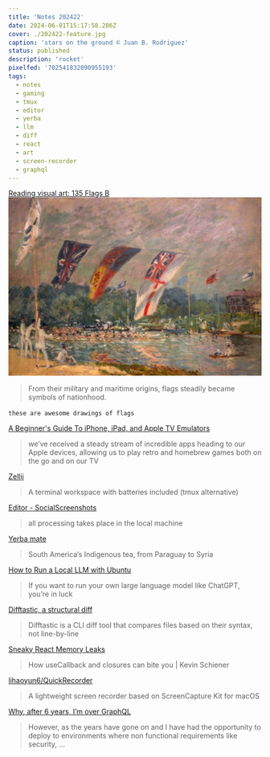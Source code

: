 ```yaml
---
title: 'Notes 202422'
date: 2024-06-01T15:17:58.206Z
cover: ./202422-feature.jpg
caption: 'stars on the ground © Juan B. Rodriguez'
status: published
description: 'rocket'
pixelfed: '702541832090955193'
tags:
  - notes
  - gaming
  - tmux
  - editor
  - yerba
  - llm
  - diff
  - react
  - art
  - screen-recorder
  - graphql
---
```


[Reading visual art: 135 Flags B](https://eclecticlight.co/2024/05/29/reading-visual-art-135-flags-b/)
![flags](./regattasatmoleseyo.jpg)

> From their military and maritime origins, flags steadily became symbols of nationhood.

`these are awesome drawings of flags`

[A Beginner's Guide To iPhone, iPad, and Apple TV Emulators](https://retrododo.com/beginners-guide-to-iphone-ipad-and-apple-tv-emulators/)

> we’ve received a steady stream of incredible apps heading to our Apple devices, allowing us to play retro and homebrew games both on the go and on our TV

[Zellij](https://zellij.dev/)

> A terminal workspace with batteries included (tmux alternative)

[Editor - SocialScreenshots](https://socialscreenshots.com/editor)

> all processing takes place in the local machine

[Yerba mate](https://globalvoices.org/2024/05/20/yerba-mate-south-americas-indigenous-tea-from-paraguay-to-syria/)

> South America’s Indigenous tea, from Paraguay to Syria

[How to Run a Local LLM with Ubuntu](https://www.jeremymorgan.com/blog/generative-ai/local-llm-ubuntu/)

> If you want to run your own large language model like ChatGPT, you’re in luck

[Difftastic, a structural diff](https://difftastic.wilfred.me.uk/)

> Difftastic is a CLI diff tool that compares files based on their syntax, not line-by-line

[Sneaky React Memory Leaks](https://schiener.io/2024-03-03/react-closures)

> How useCallback and closures can bite you | Kevin Schiener

[lihaoyun6/QuickRecorder](https://github.com/lihaoyun6/QuickRecorder)

> A lightweight screen recorder based on ScreenCapture Kit for macOS

[Why, after 6 years, I’m over GraphQL](https://bessey.dev/blog/2024/05/24/why-im-over-graphql/)

> However, as the years have gone on and I have had the opportunity to deploy to environments where non functional requirements like security, ...
